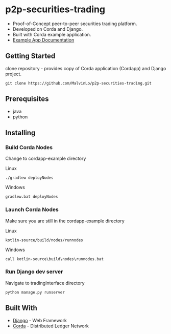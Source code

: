 # p2p-securities-trading

* Proof-of-Concept peer-to-peer securities trading platform. 
* Developed on Corda and Django.
* Built with Corda example application. 
* [Example App Documentation](https://docs.corda.net/tutorial-cordapp.html)

## Getting Started

clone repository - provides copy of Corda application (Cordapp) and Django project.
```
git clone https://github.com/MalvinLo/p2p-securities-trading.git
```
## Prerequisites

* java
* python

## Installing

### Build Corda Nodes

Change to cordapp-example directory

Linux
```
./gradlew deployNodes
```
Windows
```
gradlew.bat deployNodes
```

### Launch Corda Nodes

Make sure you are still in the cordapp-example directory

Linux
```
kotlin-source/build/nodes/runnodes
```
Windows
```
call kotlin-source\build\nodes\runnodes.bat
```

### Run Django dev server

Navigate to tradingInterface directory
```
python manage.py runserver
```


## Built With

* [Django](https://docs.djangoproject.com/en/2.0/) - Web Framework
* [Corda](https://docs.corda.net/) - Distributed Ledger Network


